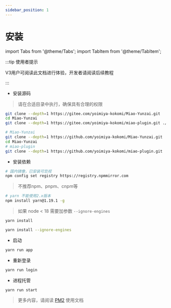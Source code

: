```yaml
---
sidebar_position: 1
---
```


# 安装

import Tabs from '@theme/Tabs';
import TabItem from '@theme/TabItem';

:::tip 使用者提示

V3用户可阅读此文档进行体验，开发者请阅读后续教程

:::

- 安装源码

> 请在合适目录中执行，确保具有合理的权限

<Tabs>
  <TabItem value="16" label="Gitee" default>

```bash
git clone --depth=1 https://gitee.com/yoimiya-kokomi/Miao-Yunzai.git
cd Miao-Yunzai
git clone --depth=1 https://gitee.com/yoimiya-kokomi/miao-plugin.git ./plugins/miao-plugin/
```

  </TabItem>
  <TabItem value="18" label="Github" default>

```bash
# Miao-Yunzai
git clone --depth=1 https://github.com/yoimiya-kokomi/Miao-Yunzai.git
cd Miao-Yunzai
# miao-plugin
git clone --depth=1 https://github.com/yoimiya-kokomi/miao-plugin.git ./plugins/miao-plugin/
```

  </TabItem>
</Tabs>

- 安装依赖

```bash
# 国内镜像，已安装可忽视
npm config set registry https://registry.npmmirror.com
```

> 不推荐npm、pnpm、cnpm等

```bash
# yarn 不能使用2.x版本
npm install yarn@1.19.1 -g
```

<Tabs>
  <TabItem value="16" label="node>=18" default>

> 如果 node < 18 需要加参数 `--ignore-engines`

```bash
yarn install
```

  </TabItem>
  <TabItem value="18" label="node<18" default>

```sh
yarn install --ignore-engines
```

  </TabItem>
</Tabs>

- 启动

```sh
yarn run app
```

- 重新登录

```sh
yarn run login
```

- 进程托管

```sh
yarn run start
```

> 更多内容，请阅读 [PM2](https://pm2.keymetrics.io/) 使用文档
